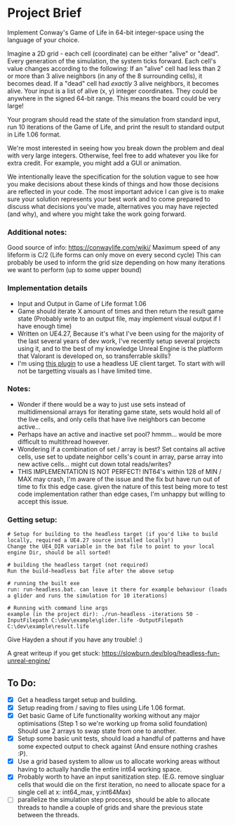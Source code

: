 # Project Brief

Implement Conway's Game of Life in 64-bit integer-space using the language of your choice.

Imagine a 2D grid - each cell (coordinate) can be either "alive" or "dead". Every generation of the simulation, the system ticks forward. Each cell's value changes according to the following:
If an "alive" cell had less than 2 or more than 3 alive neighbors (in any of the 8 surrounding cells), it becomes dead.
If a "dead" cell had *exactly* 3 alive neighbors, it becomes alive.
Your input is a list of alive (x, y) integer coordinates. They could be anywhere in the signed 64-bit range. This means the board could be very large!

Your program should read the state of the simulation from standard input, run 10 iterations of the Game of Life, and print the result to standard output in Life 1.06 format. 

We're most interested in seeing how you break down the problem and deal with very large integers. Otherwise, feel free to add whatever you like for extra credit. For example, you might add a GUI or animation.

We intentionally leave the specification for the solution vague to see how you make decisions about these kinds of things and how those decisions are reflected in your code.  The most important advice I can give is to make sure your solution represents your best work and to come prepared to discuss what decisions you've made, alternatives you may have rejected (and why), and where you might take the work going forward.

### Additional notes:
Good source of info: https://conwaylife.com/wiki/
Maximum speed of any lifeform is C/2 
(Life forms can only move on every second cycle) This can probably be used to inform the grid size depending on how many iterations we want to perform (up to some upper bound)

### Implementation details
- Input and Output in Game of Life format 1.06
- Game should iterate X amount of times and then return the result game state (Probably write to an output file, may implement visual output if I have enough time)
- Written on UE4.27, Because it's what I've been using for the majority of the last several years of dev work, I've recently setup several projects using it, and to the best of my knowledge Unreal Engine is the platform that Valorant is developed on, so transferrable skills?
- I'm using [this plugin](https://github.com/slowburn-dev/site-gists/tree/main/DcPlugin) to use a headless UE client target. To start with will not be targetting visuals as I have limited time.

### Notes:
- Wonder if there would be a way to just use sets instead of multidimensional arrays for iterating game state, sets would hold all of the live cells, and only cells that have live neighbors can become active...
- Perhaps have an active and inactive set pool? hmmm... would be more difficult to multithread however.
- Wondering if a combination of set / array is best? Set contains all active cells, use set to update neighbor cells's count in array, parse array into new active cells... might cut down total reads/writes?
- THIS IMPLEMENTATION IS NOT PERFECT! INT64's within 128 of MIN / MAX may crash, I'm aware of the issue and the fix but have run out of time to fix this edge case. given the nature of this test being more to test code implementation rather than edge cases, I'm unhappy but willing to accept this issue.

### Getting setup:
```
# Setup for building to the headless target (if you'd like to build locally, required a UE4.27 source installed locally!)
Change the UE4_DIR variable in the bat file to point to your local engine Dir, should be all sorted!

# building the headless target (not required)
Run the build-headless bat file after the above setup

# running the built exe
run: run-headless.bat. can leave it there for example behaviour (loads a glider and runs the simulation for 10 iterations)

# Running with command line args
example (in the project dir): ./run-headless -iterations 50 -InputFilepath C:\dev\example\glider.life -OutputFilepath C:\dev\example\result.life
```

Give Hayden a shout if you have any trouble! :) 

A great writeup if you get stuck: https://slowburn.dev/blog/headless-fun-unreal-engine/

## To Do:
- [x] Get a headless target setup and building.
- [x] Setup reading from / saving to files using Life 1.06 format.
- [x] Get basic Game of Life functionality working without any major optimisations (Step 1 so we're working up froma solid foundation) Should use 2 arrays to swap state from one to another.
- [x] Setup some basic unit tests, should load a handful of patterns and have some expected output to check against (And ensure nothing crashes :P).
- [x] Use a grid based system to allow us to allocate working areas without having to actually handle the entire int64 working space.
- [x] Probably worth to have an input sanitization step. (E.G. remove singluar cells that would die on the first iteration, no need to allocate space for a single cell at x: int64_max, y:int64Max)
- [ ] parallelize the simulation step proccess, should be able to allocate threads to handle a couple of grids and share the previous state between the threads.
